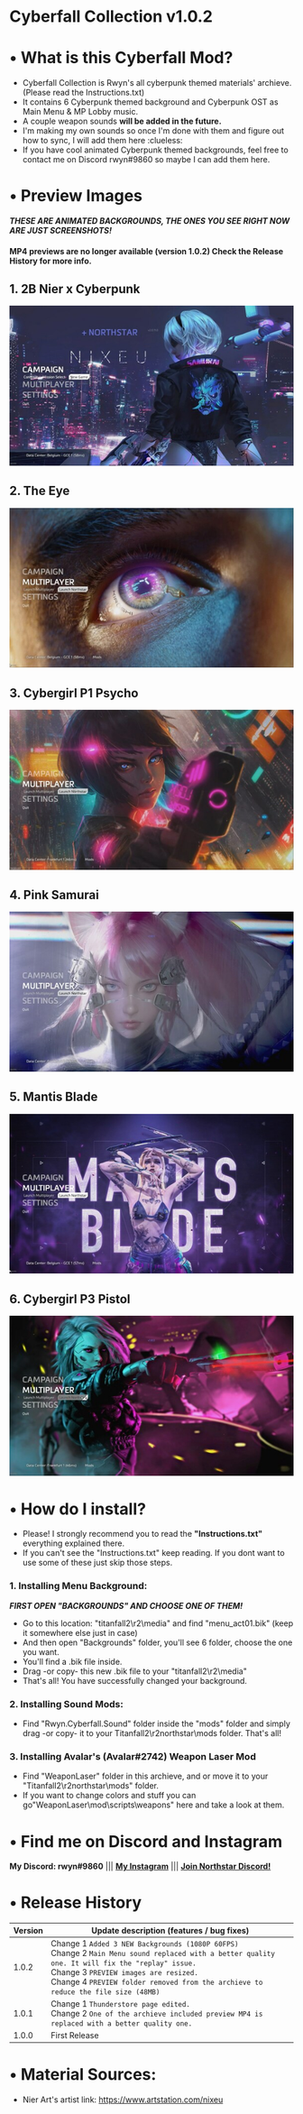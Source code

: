 # Cyberfall Collection v1.0.2

# • What is this Cyberfall Mod?
 - Cyberfall Collection is Rwyn's all cyberpunk themed materials' archieve. (Please read the Instructions.txt)
 - It contains 6 Cyberpunk themed background and Cyberpunk OST as Main Menu & MP Lobby music.
 - A couple weapon sounds **will be added in the future.**
 - I'm making my own sounds so once I'm done with them and figure out how to sync, I will add them here :clueless:
 - If you have cool animated Cyberpunk themed backgrounds, feel free to contact me on Discord rwyn#9860 so maybe I can add them here.

# • Preview Images
 ***THESE ARE ANIMATED BACKGROUNDS, THE ONES YOU SEE RIGHT NOW ARE JUST SCREENSHOTS!***
#### MP4 previews are **no longer available (version 1.0.2)** Check the **Release History** for more info.
 
## 1. 2B Nier x Cyberpunk
![2BCyberpunk](https://raw.githubusercontent.com/rwynx/cyberfall-collection/main/Preview%20Images/2b76x324.jpg)
## 2. The Eye 
![TheEye](https://raw.githubusercontent.com/rwynx/cyberfall-collection/main/Preview%20Images/TheEye576x324.jpg) 
## 3. Cybergirl P1 Psycho
![CybergirlP1Psycho](https://raw.githubusercontent.com/rwynx/cyberfall-collection/main/Preview%20Images/cybergirlpart1576x324.jpg)
## 4. Pink Samurai
![CybergirlP2PinkSamurai](https://raw.githubusercontent.com/rwynx/cyberfall-collection/main/Preview%20Images/cyberpinksamurai576x324.jpg)
## 5. Mantis Blade
![MantisBlade](https://raw.githubusercontent.com/rwynx/cyberfall-collection/main/Preview%20Images/mantis576x324.jpg)
## 6. Cybergirl P3 Pistol
![CybergirlP3Pistol](https://raw.githubusercontent.com/rwynx/cyberfall-collection/main/Preview%20Images/cybergirl2576x324.jpg)

# • How do I install?
- Please! I strongly recommend you to read the **"Instructions.txt"** everything explained there.
- If you can't see the "Instructions.txt" keep reading. If you dont want to use some of these just skip those steps.

### 1. Installing Menu Background:
***FIRST OPEN "BACKGROUNDS" AND CHOOSE ONE OF THEM!***

- Go to this location: "titanfall2\r2\media" and find "menu_act01.bik" (keep it somewhere else just in case)
- And then open "Backgrounds" folder, you'll see 6 folder, choose the one you want.
- You'll find a .bik file inside.
- Drag -or copy- this new .bik file to your "titanfall2\r2\media" 
- That's all! You have successfully changed your background.

### 2. Installing Sound Mods:
- Find "Rwyn.Cyberfall.Sound" folder inside the "mods" folder and simply drag -or copy- it
to your Titanfall2\r2northstar\mods folder. That's all!

### 3. Installing Avalar's (Avalar#2742) Weapon Laser Mod
- Find "WeaponLaser" folder in this archieve, and or move it to your "Titanfall2\r2northstar\mods" folder.
- If you want to change colors and stuff you can go"WeaponLaser\mod\scripts\weapons" here and take a look at them.

# • Find me on Discord and Instagram
**My Discord: rwyn#9860**  ||| **[My Instagram](https://www.instagram.com/k3rnelpan1c.asc)** |||  **[Join Northstar Discord!](https://discord.gg/northstar)**

# • Release History
| Version | Update description (features / bug fixes) |
|-|-|
| 1.0.2| Change 1 `Added 3 NEW Backgrounds (1080P 60FPS) ` <br/> Change 2 `Main Menu sound replaced with a better quality one. It will fix the "replay" issue.` <br/> Change 3 `PREVIEW images are resized. ` <br/> Change 4 `PREVIEW folder removed from the archieve to reduce the file size (48MB) `
| 1.0.1| Change 1 `Thunderstore page edited.` <br/> Change 2 `One of the archieve included preview MP4 is replaced with a better quality one. ` 
| 1.0.0| First Release

# • Material Sources:
- Nier Art's artist link: https://www.artstation.com/nixeu
